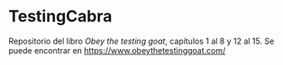 # TestingCabra
Repositorio del libro _Obey the testing goat_, capítulos 1 al 8 y 12 al 15.
Se puede encontrar en https://www.obeythetestinggoat.com/
